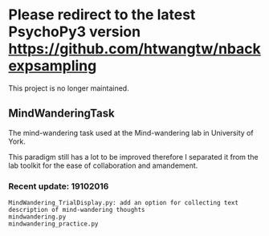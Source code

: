 # Please redirect to the latest PsychoPy3 version https://github.com/htwangtw/nbackexpsampling
This project is no longer maintained. 

## MindWanderingTask
The mind-wandering task used at the Mind-wandering lab in University of York.

This paradigm still has a lot to be improved therefore I separated it from the lab toolkit for the ease of collaboration and amandement. 

### Recent update: 19102016
	MindWandering_TrialDisplay.py: add an option for collecting text description of mind-wandering thoughts
	mindwandering.py
	mindwandering_practice.py
